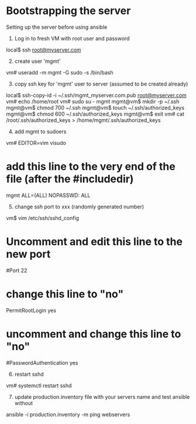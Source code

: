 # Bootstrapping the server
Setting up the server before using ansible

1. Log in to fresh VM with root user and password

  local$ ssh root@myserver.com

2. create user 'mgmt'

  vm# useradd -m mgmt -G sudo -s /bin/bash

3. copy ssh key for 'mgmt' user to server (assumed to be created already)

  local$ ssh-copy-id -i ~/.ssh/mgmt_myserver.com.pub root@myserver.com
  vm# echo /home/root
  vm# sudo su - mgmt
  mgmt@vm$ mkdir -p ~/.ssh
  mgmt@vm$ chmod 700 ~/.ssh
  mgmt@vm$ touch ~/.ssh/authorized_keys
  mgmt@vm$ chmod 600 ~/.ssh/authorized_keys
  mgmt@vm$ exit
  vm# cat /root/.ssh/authorized_keys > /home/mgmt/.ssh/authorized_keys

4. add mgmt to sudoers

  vm# EDITOR=vim visudo

  # add this line to the very end of the file (after the #includedir)
  mgmt ALL=(ALL) NOPASSWD: ALL

5. change ssh port to xxx (randomly generated number)

  vm$ vim /etc/ssh/sshd_config

  # Uncomment and edit this line to the new port
  #Port 22

  # change this line to "no"
  PermitRootLogin yes

  # uncomment and change this line to "no"
  #PasswordAuthentication yes


6. restart sshd

  vm# systemctl restart sshd

7. update production.inventory file with your servers name and test ansible without

  ansible -i production.inventory -m ping webservers
